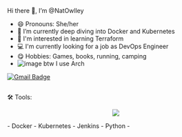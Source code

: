Hi there 👋, I’m @NatOwlley
<br/>
- 😄 Pronouns: She/her
- 🌱 I’m currently deep diving into Docker and Kubernetes
- 👾 I'm interested in learning Terraform
- 💻 I'm  currently looking for a job as DevOps Engineer
- 😋 Hobbies: Games, books, running, camping
-  ![image](https://github.com/user-attachments/assets/0458d0d2-0774-4823-b664-39da9c7a977d) btw I use Arch


[![Gmail Badge](https://img.shields.io/badge/-Gmail-d14836?style=flat-square&logo=Gmail&logoColor=white&link=mail@xl42lx@gmail.com)](mailto:mail@xl42lx@gmail.com)


##  
🛠 Tools:
<p align="center">
  <a href="https://skillicons.dev">
    <img src="https://skillicons.dev/icons?i=git,kubernetes,docker,vim,python," />
  </a>
</p>
- Docker
- Kubernetes
- Jenkins
- Python
- 
